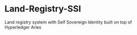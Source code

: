 # Land-Registry-SSI
Land registry system with Self Sovereign Identity built on top of Hyperledger Aries
